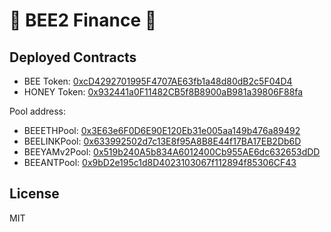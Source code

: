 # 🐝 BEE2 Finance 🍯

## Deployed Contracts
- BEE Token: [0xcD4292701995F4707AE63fb1a48d80dB2c5F04D4](https://etherscan.io/token/0xcD4292701995F4707AE63fb1a48d80dB2c5F04D4)
- HONEY Token: [0x932441a0F11482CB5f8B8900aB981a39806F88fa](https://etherscan.io/token/0x932441a0F11482CB5f8B8900aB981a39806F88fa)

Pool address:
- BEEETHPool: [0x3E63e6F0D6E90E120Eb31e005aa149b476a89492](https://etherscan.io/address/0x3e63e6f0d6e90e120eb31e005aa149b476a89492)
- BEELINKPool: [0x633992502d7c13E8f95A8B8E44f17BA17EB2Db6D](https://etherscan.io/address/0x633992502d7c13E8f95A8B8E44f17BA17EB2Db6D)
- BEEYAMv2Pool: [0x519b240A5b834A6012400Cb955AE6dc632653dDD](https://etherscan.io/address/0x519b240A5b834A6012400Cb955AE6dc632653dDD)
- BEEANTPool: [0x9bD2e195c1d8D4023103067f112894f85306CF43](https://etherscan.io/address/0x9bD2e195c1d8D4023103067f112894f85306CF43)

## License
MIT